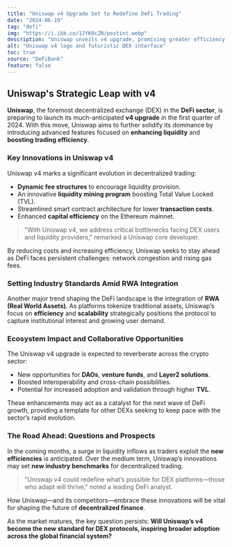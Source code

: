 ```yaml
---
title: "Uniswap v4 Upgrade Set to Redefine DeFi Trading"
date: "2024-06-19"
tag: "defi"
img: "https://i.ibb.co/1JYK0cZN/postint.webp"
description: "Uniswap unveils v4 upgrade, promising greater efficiency and liquidity in DeFi."
alt: "Uniswap v4 logo and futuristic DEX interface"
toc: true
source: "DeFiBank"
feature: false
---
```


## Uniswap's Strategic Leap with v4

**Uniswap**, the foremost decentralized exchange (DEX) in the **DeFi sector**, is preparing to launch its much-anticipated **v4 upgrade** in the first quarter of 2024. With this move, Uniswap aims to further solidify its dominance by introducing advanced features focused on **enhancing liquidity** and **boosting trading efficiency**.

### Key Innovations in Uniswap v4

Uniswap v4 marks a significant evolution in decentralized trading:

- **Dynamic fee structures** to encourage liquidity provision.
- An innovative **liquidity mining program** boosting Total Value Locked (TVL).
- Streamlined smart contract architecture for lower **transaction costs**.
- Enhanced **capital efficiency** on the Ethereum mainnet.

> "With Uniswap v4, we address critical bottlenecks facing DEX users and liquidity providers," remarked a Uniswap core developer.

By reducing costs and increasing efficiency, Uniswap seeks to stay ahead as DeFi faces persistent challenges: network congestion and rising gas fees.

### Setting Industry Standards Amid RWA Integration

Another major trend shaping the DeFi landscape is the integration of **RWA (Real World Assets)**. As platforms tokenize traditional assets, Uniswap’s focus on **efficiency** and **scalability** strategically positions the protocol to capture institutional interest and growing user demand.

### Ecosystem Impact and Collaborative Opportunities

The Uniswap v4 upgrade is expected to reverberate across the crypto sector:

- New opportunities for **DAOs**, **venture funds**, and **Layer2 solutions**.
- Boosted interoperability and cross-chain possibilities.
- Potential for increased adoption and validation through higher **TVL**.

These enhancements may act as a catalyst for the next wave of DeFi growth, providing a template for other DEXs seeking to keep pace with the sector’s rapid evolution.

### The Road Ahead: Questions and Prospects

In the coming months, a surge in liquidity inflows as traders exploit the **new efficiencies** is anticipated. Over the medium term, Uniswap’s innovations may set **new industry benchmarks** for decentralized trading.

> "Uniswap v4 could redefine what’s possible for DEX platforms—those who adapt will thrive," noted a leading DeFi analyst.

How Uniswap—and its competitors—embrace these innovations will be vital for shaping the future of **decentralized finance**.

As the market matures, the key question persists: **Will Uniswap’s v4 become the new standard for DEX protocols, inspiring broader adoption across the global financial system?**
